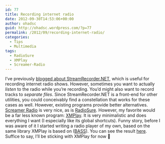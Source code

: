 ```yaml
---
id: 77
title: Recording internet radio
date: 2012-09-30T14:53:06+00:00
author: ohadsc
guid: http://ohadsc.wordpress.com/?p=77
permalink: /2012/09/recording-internet-radio/
categories:
  - Tips
  - Multimedia
tags:
  - RadioSure
  - XMPlay
  - Screamer-Radio
---
```

I&#8217;ve previously [blogged about StreamRecorder.NET](http://ohadsc.wordpress.com/2010/03/26/streamrecorder-net/), which is useful for recording internet radio shows. However, sometimes you want to actually _listen_ to the radio while you&#8217;re recording. You&#8217;d might also want to record tracks to _separate files_. Since StreamRecorder.NET is a front-end for other utilities, you could conceivably find a constellation that works for these cases as well. However, existing programs provide better alternatives. [Screamer Radio](http://www.screamer-radio.com/) is very nice, as is [RadioSure](http://www.radiosure.com/). However, my favorite would be a far less known program: [XMPlay](http://support.xmplay.com/). It is very minimalistic and does everything I want (I especially like its global shortcuts). Funny story, before I was aware of it I started writing a radio player of my own, based on the same library XMPlay is based on ([BASS](http://www.un4seen.com/)). You can see the result [here](https://sourceforge.net/projects/sharpradio/). Suffice to say, I&#8217;ll be sticking with XMPlay for now 🙂